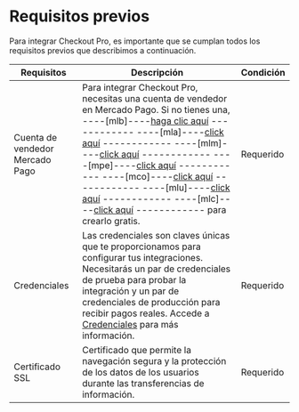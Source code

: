 # Requisitos previos

Para integrar Checkout Pro, es importante que se cumplan todos los requisitos previos que describimos a continuación.

| Requisitos | Descripción | Condición |
| --- | --- | --- |
| Cuenta de vendedor Mercado Pago | Para integrar Checkout Pro, necesitas una cuenta de vendedor en Mercado Pago. Si no tienes una, ----[mlb]----[haga clic aquí](https://www.mercadopago.com.br/hub/registration/landing) ------------ ----[mla]----[click aquí](https://www.mercadopago.com.ar/hub/registration/landing) ------------  ----[mlm]----[click aquí](https://www.mercadopago.com.mx/hub/registration/landing) ------------ ----[mpe]----[click aquí](https://www.mercadopago.com.pe/hub/registration/landing) ------------ ----[mco]----[click aquí](https://www.mercadopago.com.co/hub/registration/landing) ------------ ----[mlu]----[click aquí](https://www.mercadopago.com.uy/hub/registration/landing) ------------ ----[mlc]----[click aquí](https://www.mercadopago.cl/hub/registration/landing) ------------ para crearlo gratis. | Requerido |
| Credenciales | Las credenciales son claves únicas que te proporcionamos para configurar tus integraciones. Necesitarás un par de credenciales de prueba para probar la integración y un par de credenciales de producción para recibir pagos reales. Accede a [Credenciales](/developers/es/guides/additional-content/your-integrations/credentials) para más información. | Requerido |
| Certificado SSL | Certificado que permite la navegación segura y la protección de los datos de los usuarios durante las transferencias de información. | Requerido |
